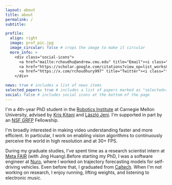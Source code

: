 ```yaml
---
layout: about
title: about
permalink: /
subtitle:

profile:
  align: right
  image: prof_pic.jpg
  image_circular: false # crops the image to make it circular
  more_info: >
    <div class="social-icons">
      <a href="mailto:rchoudhu@andrew.cmu.edu" title="Email"><i class="fas fa-envelope"></i></a>
      <a href="https://scholar.google.com/citations?view_op=list_works&hl=en&user=G01350MAAAAJ" title="Google Scholar"><i class="ai ai-google-scholar"></i></a>
      <a href="https://x.com/rchoudhury997" title="Twitter"><i class="fab fa-twitter"></i></a>
    </div>

news: true # includes a list of news items
selected_papers: true # includes a list of papers marked as "selected={true}"
social: false # includes social icons at the bottom of the page
---
```


I'm a 4th-year PhD student in the [Robotics Institute](https://www.ri.cmu.edu/) at Carnegie Mellon University, advised by [Kris Kitani](https://kriskitani.github.io/) and [László Jeni](https://www.laszlojeni.com/). I'm supported in part by an [NSF GRFP](https://www.nsfgrfp.org/) Fellowship.

I'm broadly interested in making video understanding faster and more efficient. In particular, I work on enabling vision algorithms to continuously perceive the world in high resolution and at 30+ FPS. 

During my graduate studies, I've spent time as a research scientist intern at [Meta FAIR](https://ai.meta.com/) (with Jing Huang).Before starting my PhD, I was a software engineer at [Nuro](https://www.nuro.ai/), where I worked on trajectory forecasting models for self-driving vehicles. Even before that, I graduated from [Caltech](https://www.caltech.edu/). When I'm not working on research, I enjoy running, lifting weights, and listening to electronic music.